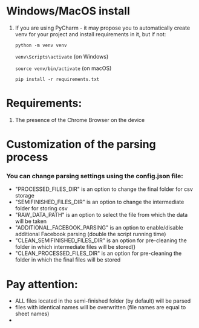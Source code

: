 # Windows/MacOS install

1. If you are using PyCharm - it may propose you to automatically create venv for your project 
    and install requirements in it, but if not:

    `python -m venv venv`

    `venv\Scripts\activate` (on Windows)

    `source venv/bin/activate` (on macOS)

    `pip install -r requirements.txt`

# Requirements:

1. The presence of the Chrome Browser on the device

# Сustomization of the parsing process

### You can change parsing settings using the config.json file:

- "PROCESSED_FILES_DIR" is an option to change the final folder for csv storage
- "SEMIFINISHED_FILES_DIR" is an option to change the intermediate folder for storing csv
- "RAW_DATA_PATH" is an option to select the file from which the data will be taken
- "ADDITIONAL_FACEBOOK_PARSING" is an option to enable/disable additional Facebook parsing (double the script running time)
- "CLEAN_SEMIFINISHED_FILES_DIR" is an option for pre-cleaning the folder in which intermediate files will be stored()
- "CLEAN_PROCESSED_FILES_DIR" is an option for pre-cleaning the folder in which the final files will be stored

# Pay attention:

- ALL files located in the semi-finished folder (by default) will be parsed
- files with identical names will be overwritten (file names are equal to sheet names)
- 